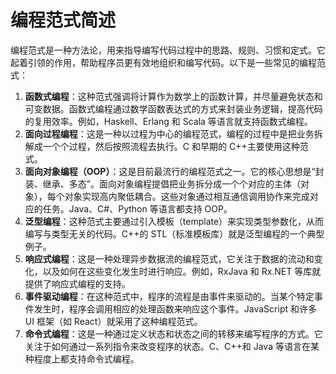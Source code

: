 # 编程范式简述

编程范式是一种方法论，用来指导编写代码过程中的思路、规则、习惯和定式。它起着引领的作用，帮助程序员更有效地组织和编写代码。以下是一些常见的编程范式：

1. **函数式编程**：这种范式强调将计算作为数学上的函数计算，并尽量避免状态和可变数据。函数式编程通过数学函数表达式的方式来封装业务逻辑，提高代码的复用效率。例如，Haskell、Erlang 和 Scala 等语言就支持函数式编程。
2. **面向过程编程**：这是一种以过程为中心的编程范式，编程的过程中是把业务拆解成一个个过程，然后按照流程去执行。C 和早期的 C++主要使用这种范式。
3. **面向对象编程（OOP）**：这是目前最流行的编程范式之一。它的核心思想是“封装、继承、多态”。面向对象编程提倡把业务拆分成一个个对应的主体（对象），每个对象实现高内聚低耦合。这些对象通过相互通信调用协作来完成对应的任务。Java、C#、Python 等语言都支持 OOP。
4. **泛型编程**：这种范式主要通过引入模板（template）来实现类型参数化，从而编写与类型无关的代码。C++的 STL（标准模板库）就是泛型编程的一个典型例子。
5. **响应式编程**：这是一种处理异步数据流的编程范式，它关注于数据的流动和变化，以及如何在这些变化发生时进行响应。例如，RxJava 和 Rx.NET 等库就提供了响应式编程的支持。
6. **事件驱动编程**：在这种范式中，程序的流程是由事件来驱动的。当某个特定事件发生时，程序会调用相应的处理函数来响应这个事件。JavaScript 和许多 UI 框架（如 React）就采用了这种编程范式。
7. **命令式编程**：这是一种通过定义状态和状态之间的转移来编写程序的方式。它关注于如何通过一系列指令来改变程序的状态。C、C++和 Java 等语言在某种程度上都支持命令式编程。

